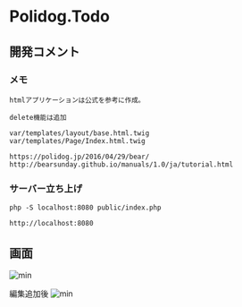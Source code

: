 # Polidog.Todo

<!-- ## Installation

    composer install

## Usage

### Run server

    composer serve

### QA

    composer test     // run unit test
    composer tests    // run test and quality checks
    composer coverage // test coverage
    composer cs-fix   // fix the coding standard -->
## 開発コメント

### メモ
    htmlアプリケーションは公式を参考に作成。

    delete機能は追加

    var/templates/layout/base.html.twig
    var/templates/Page/Index.html.twig

    https://polidog.jp/2016/04/29/bear/
    http://bearsunday.github.io/manuals/1.0/ja/tutorial.html

### サーバー立ち上げ
    php -S localhost:8080 public/index.php

    http://localhost:8080

## 画面
![min](https://user-images.githubusercontent.com/27049632/84008848-5b096480-a9ad-11ea-91c3-27e686e9213f.png)

編集追加後
![min](https://user-images.githubusercontent.com/27049632/85348000-29f46c80-b535-11ea-80a3-f9eae992740f.png)